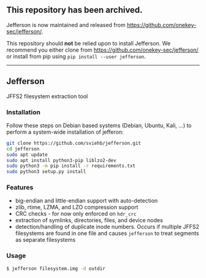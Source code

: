 ## This repository has been archived.

Jefferson is now maintained and released from https://github.com/onekey-sec/jefferson/.

This repository should **not** be relied upon to install Jefferson. We recommend you either clone from https://github.com/onekey-sec/jefferson/ or install from pip using `pip install --user jefferson`.

---

## Jefferson

JFFS2 filesystem extraction tool

### Installation

Follow these steps on Debian based systems (Debian, Ubuntu, Kali, ...) to perform a system-wide installation of jefferon:

```bash
git clone https://github.com/sviehb/jefferson.git
cd jefferson
sudo apt update
sudo apt install python3-pip liblzo2-dev
sudo python3 -m pip install -r requirements.txt
sudo python3 setup.py install
```


### Features

- big-endian and little-endian support with auto-detection
- zlib, rtime, LZMA, and LZO compression support
- CRC checks - for now only enforced on `hdr_crc`
- extraction of symlinks, directories, files, and device nodes
- detection/handling of duplicate inode numbers. Occurs if multiple JFFS2 filesystems are found in one file and causes `jefferson` to treat segments as separate filesystems

### Usage

```bash
$ jefferson filesystem.img -d outdir
```
